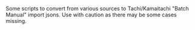 Some scripts to convert from various sources to Tachi/Kamaitachi "Batch Manual" import jsons.
Use with caution as there may be some cases missing.
